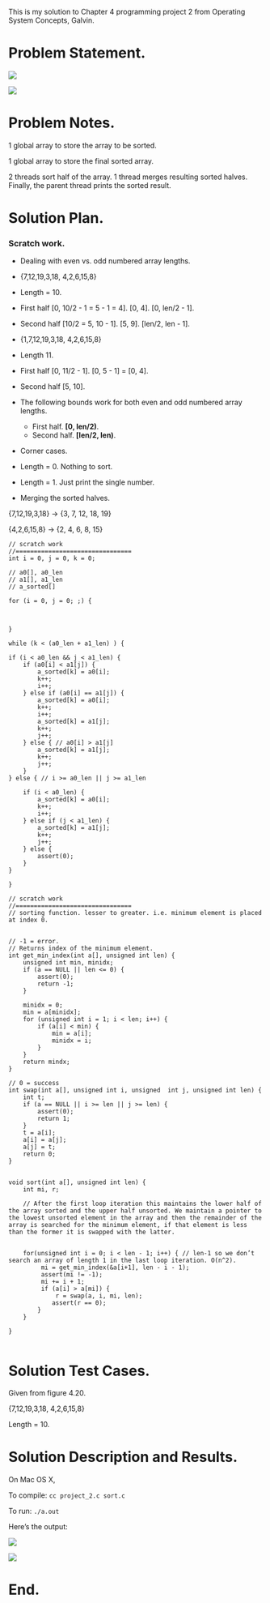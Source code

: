 This is my solution to Chapter 4 programming project 2 from Operating System Concepts, Galvin.


Problem Statement.
===



![](imgs/img0.png)

![](imgs/img1.png)


Problem Notes.
===


1 global array to store the array to be sorted.


1 global array to store the final sorted array.


2 threads sort half of the array. 1 thread merges resulting sorted halves. Finally, the parent thread prints the sorted result.


Solution Plan.
===


### Scratch work.


* Dealing with even vs. odd numbered array lengths.


* {7,12,19,3,18,  4,2,6,15,8}
* Length = 10.
* First half [0, 10/2  - 1 = 5 - 1 = 4]. [0, 4]. [0, len/2 - 1].
* Second half [10/2 = 5, 10 - 1]. [5, 9]. [len/2, len - 1].
* {1,7,12,19,3,18,  4,2,6,15,8}
* Length 11.
* First half [0, 11/2 - 1]. [0, 5 - 1] = [0, 4].
* Second half [5, 10].

* The following bounds work for both even and odd numbered array lengths.
  * First half. **[0, len/2)**.
  * Second half. **[len/2, len)**.

* Corner cases.
* Length = 0. Nothing to sort.
* Length = 1. Just print the single number.

* Merging the sorted halves.



{7,12,19,3,18}
->
{3, 7, 12, 18, 19}

{4,2,6,15,8}
->
{2, 4, 6, 8, 15}

```
// scratch work
//================================
int i = 0, j = 0, k = 0;

// a0[], a0_len
// a1[], a1_len
// a_sorted[]

for (i = 0, j = 0; ;) {



}

while (k < (a0_len + a1_len) ) {

if (i < a0_len && j < a1_len) {
    if (a0[i] < a1[j]) {
        a_sorted[k] = a0[i];
        k++;
        i++;
    } else if (a0[i] == a1[j]) {
        a_sorted[k] = a0[i];
        k++;
        i++;
        a_sorted[k] = a1[j];
        k++;
        j++;
    } else { // a0[i] > a1[j]
        a_sorted[k] = a1[j];
        k++;
        j++;
    }
} else { // i >= a0_len || j >= a1_len

    if (i < a0_len) {
        a_sorted[k] = a0[i];
        k++;
        i++;
    } else if (j < a1_len) {
        a_sorted[k] = a1[j];
        k++;
        j++;
    } else {
        assert(0);
    }
}

}

```


```
// scratch work
//================================
// sorting function. lesser to greater. i.e. minimum element is placed at index 0.


// -1 = error.
// Returns index of the minimum element.
int get_min_index(int a[], unsigned int len) {
    unsigned int min, minidx;
    if (a == NULL || len <= 0) {
        assert(0);
        return -1;
    }

    minidx = 0;
    min = a[minidx];
    for (unsigned int i = 1; i < len; i++) {
        if (a[i] < min) {
            min = a[i];
            minidx = i;
        }
    }
    return mindx;
}

// 0 = success
int swap(int a[], unsigned int i, unsigned  int j, unsigned int len) {
    int t;
    if (a == NULL || i >= len || j >= len) {
        assert(0);
        return 1;
    }
    t = a[i];
    a[i] = a[j];
    a[j] = t;
    return 0;
}


void sort(int a[], unsigned int len) {
    int mi, r;

    // After the first loop iteration this maintains the lower half of the array sorted and the upper half unsorted. We maintain a pointer to the lowest unsorted element in the array and then the remainder of the array is searched for the minimum element, if that element is less than the former it is swapped with the latter.


    for(unsigned int i = 0; i < len - 1; i++) { // len-1 so we don’t search an array of length 1 in the last loop iteration. O(n^2).
         mi = get_min_index(&a[i+1], len - i - 1);
         assert(mi != -1);
         mi += i + 1;
         if (a[i] > a[mi]) {
             r = swap(a, i, mi, len);
            assert(r == 0);
        }
    }

}


```


Solution Test Cases.
===


Given from figure 4.20.


{7,12,19,3,18,  4,2,6,15,8}


Length = 10.


Solution Description and Results.
===


On Mac OS X,


To compile:  `cc project_2.c sort.c`


To run: `./a.out`


Here’s the output:



![](imgs/img2.png)



![](imgs/img3.png)


End.
===